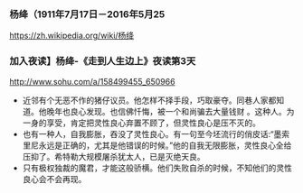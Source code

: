 ### 杨绛（1911年7月17日－2016年5月25
https://zh.wikipedia.org/wiki/杨绛
### 加入夜读】杨绛-《走到人生边上》夜读第3天
http://www.sohu.com/a/158499455_650966
- 近邻有个无恶不作的猪仔议员。他怎样不择手段，巧取豪夺。同巷人家都知道。他晚年也良心发现。也信佛忏悔，被一个和尚骗去大量钱财 。这种人。为一身的享受，肯定把灵性良心弃置不顾了，但灵性良心是压不灭的。
- 也有一种人，自我膨胀，吞没了灵性良心。有一句至今坯流行的俏皮话:“墨索里尼永远是正确的，尤其是他错误的时候。”他的自我无限膨胀，灵性良心全给压抑了。希特勒大规模屠杀犹太人，已是灭绝天良。
- 只有极权独裁的魔君，才能这般骄横。他们失败自杀的时候，不知他们的灵性良心会不会再现。
